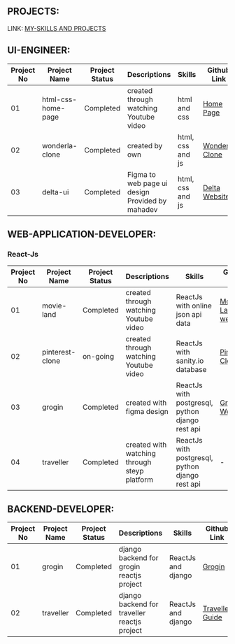 ## PROJECTS:

LINK: [MY-SKILLS AND PROJECTS](https://github.com/saadhoffl/my-skills)

## UI-ENGINEER:

| Project No | Project Name | Project Status | Descriptions | Skills | Github Link |
|------------|--------------|----------------|--------------|------|--------|
| 01 | html-css-home-page | Completed | created through watching Youtube video | html and css | [Home Page](https://github.com/saadhoffl/steyp-training-projects/tree/main/ui-engineer/html/html-css-home-page) |
| 02 | wonderla-clone | Completed | created by own | html, css and js | [Wonderla Clone](https://github.com/saadhoffl/steyp-training-projects/tree/main/ui-engineer/html/wonderla-clone) |
| 03 | delta-ui | Completed | Figma to web page ui design Provided by mahadev | html, css and js | [Delta Website](https://github.com/saadhoffl/steyp-training-projects/tree/main/ui-engineer/html/delta-ui) |

## WEB-APPLICATION-DEVELOPER:

### React-Js

| Project No | Project Name | Project Status | Descriptions | Skills | Github Link |
|------------|--------------|----------------|--------------|------|--------|
| 01 | movie-land | Completed | created through watching Youtube video | ReactJs with online json api data | [Movie Land website](https://github.com/saadhoffl/steyp-training-projects/tree/main/web-application-developer/react-js/movie-land) |
| 02 | pinterest-clone | on-going | created through watching Youtube video | ReactJs with sanity.io database | [Pinterest Clone](https://github.com/saadhoffl/steyp-training-projects/tree/main/web-application-developer/react-js/pinterest-clone) |
| 03 | grogin | Completed | created with figma design | ReactJs with postgresql, python django rest api | [Grogin Website](https://github.com/saadhoffl/steyp-training-projects/tree/main/web-application-developer/react-js/grogin) |
| 04 | traveller | Completed | created with watching through steyp platform | ReactJs with postgresql, python django rest api | - |

## BACKEND-DEVELOPER:

| Project No | Project Name | Project Status | Descriptions | Skills | Github Link |
|------------|--------------|----------------|--------------|------|--------|
| 01 | grogin | Completed | django backend for grogin reactjs project | ReactJs and django | [Grogin](https://github.com/saadhoffl/steyp-training-projects/tree/main/backend-developer/django/grogin) |
| 02 | traveller | Completed | django backend for traveller reactjs project | ReactJs and django | [Traveller Guide](https://github.com/saadhoffl/steyp-training-projects/tree/main/backend-developer/django/traveller) |